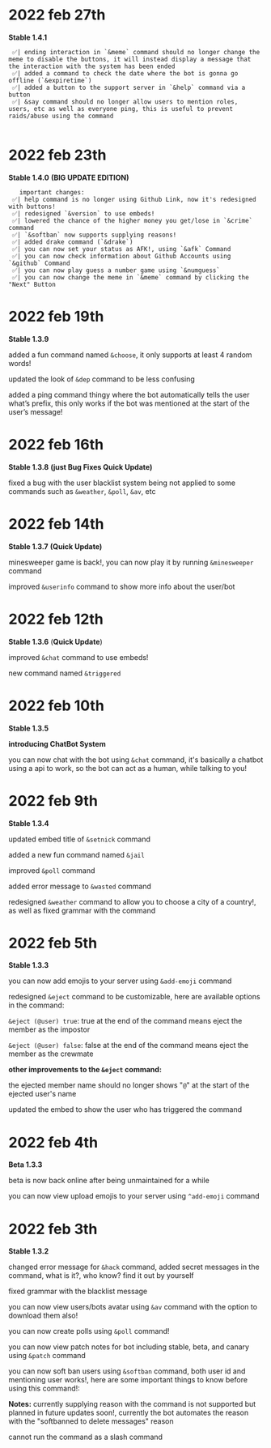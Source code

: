 # 2022 feb 27th
**Stable 1.4.1**
```
 ✅| ending interaction in `&meme` command should no longer change the meme to disable the buttons, it will instead display a message that the interaction with the system has been ended
 ✅| added a command to check the date where the bot is gonna go offline (`&expiretime`)
 ✅| added a button to the support server in `&help` command via a button
 ✅| &say command should no longer allow users to mention roles, users, etc as well as everyone ping, this is useful to prevent raids/abuse using the command


```
# 2022 feb 23th
**Stable 1.4.0** **(BIG UPDATE EDITION)**

```
   important changes:
 ✅| help command is no longer using Github Link, now it's redesigned with buttons!
 ✅| redesigned `&version` to use embeds!
 ✅| lowered the chance of the higher money you get/lose in `&crime` command
 ✅| `&softban` now supports supplying reasons!
 ✅| added drake command (`&drake`)
 ✅| you can now set your status as AFK!, using `&afk` Command
 ✅| you can now check information about Github Accounts using `&github` Command
 ✅| you can now play guess a number game using `&numguess`
 ✅| you can now change the meme in `&meme` command by clicking the "Next" Button
 ```
# 2022 feb 19th
**Stable 1.3.9**

added a fun command named `&choose`, it only supports at least 4 random words!

updated the look of `&dep` command to be less confusing 

added a ping command thingy where the bot automatically tells the user what’s prefix, this only works if the bot was mentioned at the start of the user’s message!

# 2022 feb 16th
**Stable 1.3.8** **(just Bug Fixes Quick Update)**

fixed a bug with the user blacklist system being not applied to some commands such as `&weather`, `&poll`, `&av`, etc

# 2022 feb 14th
**Stable 1.3.7** **(Quick Update)**


minesweeper game is back!, you can now play it by running `&minesweeper` command

improved `&userinfo` command to show more info about the user/bot 

# 2022 feb 12th
**Stable 1.3.6** (**Quick Update**)


improved `&chat` command to use embeds!

new command named `&triggered`

# 2022 feb 10th

**Stable 1.3.5**

**introducing ChatBot System**

you can now chat with the bot using `&chat` command, it's basically a chatbot using a api to work, so the bot can act as a human, while talking to you!
# 2022 feb 9th

**Stable 1.3.4**

updated embed title of `&setnick` command

added a new fun command named `&jail`

improved `&poll` command

added error message to `&wasted` command

redesigned `&weather` command to allow you to choose a city of a country!, as well as fixed grammar with the command

# 2022 feb 5th

**Stable 1.3.3**

you can now add emojis to your server using `&add-emoji` command

redesigned `&eject` command to be customizable, here are available options in the command:

`&eject (@user) true`: true at the end of the command means eject the member as the impostor

`&eject (@user) false`: false at the end of the command means eject the member as the crewmate

**other improvements to the `&eject` command:**

the ejected member name should no longer shows "`@`" at the start of the ejected user's name

updated the embed to show the user who has triggered the command

# 2022 feb 4th

**Beta 1.3.3**

beta is now back online after being unmaintained for a while

you can now view upload emojis to your server using `^add-emoji` command


# 2022 feb 3th

**Stable 1.3.2**

changed error message for `&hack` command, added secret messages in the command, what is it?, who know? find it out by yourself

fixed grammar with the blacklist message

you can now view users/bots avatar using `&av` command with the option to download them also!

you can now create polls using `&poll` command!

you can now view patch notes for bot including stable, beta, and canary using `&patch` command

you can now soft ban users using `&softban` command, both user id and mentioning user works!, here are some important things to know before using this command!:

**Notes:**
currently supplying reason with the command is not supported but planned in future updates soon!, currently the bot automates the reason with the "softbanned to delete messages" reason

cannot run the command as a slash command

